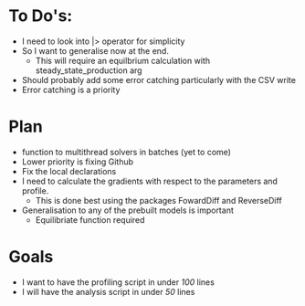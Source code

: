 # To Do's:
 - I need to look into |> operator for simplicity
 - So I want to generalise now at the end.
    - This will require an equilbrium calculation with steady_state_production arg
 - Should probably add some error catching particularly with the CSV write
 - Error catching is a priority 

# Plan
 - function to multithread solvers in batches (yet to come)
 - Lower priority is fixing Github 
 - Fix the local declarations
 - I need to calculate the gradients with respect to the parameters 
 and profile.   
    - This is done best using the packages FowardDiff and ReverseDiff
 - Generalisation to any of the prebuilt models is important
    - Equilibriate function required

# Goals
 - I want to have the profiling script in under _100_ lines 
 - I will have the analysis script in under _50_ lines



